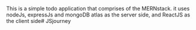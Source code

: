 This is a simple todo application that comprises of the MERNstack. it uses nodeJs, expressJs and mongoDB atlas as the server side, and ReactJS as the client side# JSjourney
